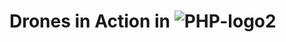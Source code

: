 # Drones in Action in ![PHP-logo2](https://user-images.githubusercontent.com/32045473/149431013-c822d748-2ec5-4e94-a9d2-08100356b586.png)
